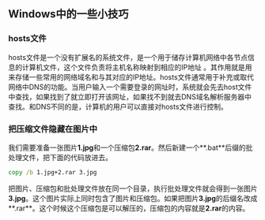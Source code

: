## Windows中的一些小技巧

### hosts文件

hosts文件是一个没有扩展名的系统文件，是一个用于储存计算机网络中各节点信息的计算机文件，这个文件负责将主机名称映射到相应的IP地址 。其作用就是用来存储一些常用的网络域名和与其对应的IP地址。hosts文件通常用于补充或取代网络中DNS的功能。当用户输入一个需要登录的网址时，系统就会先去host文件中查找，如果找到了就立即打开该网址，如果找不到就去DNS域名解析服务器中查找。和DNS不同的是，计算机的用户可以直接对hosts文件进行控制。

### 把压缩文件隐藏在图片中

我们需要准备一张图片**1.jpg**和一个压缩包**2.rar**。然后新建一个**.bat**后缀的批处理文件，把下面的代码放进去。

```bat
copy /b 1.jpg+2.rar 3.jpg
```

把图片、压缩包和批处理文件放在同一个目录，执行批处理文件就会得到一张图片**3.jpg**。这个图片实际上同时包含了图片和压缩包。如果把图片**3.jpg**的后缀名改成**.rar**。这个时候这个压缩包是可以解压的，压缩包的内容就是**2.rar**的内容。
